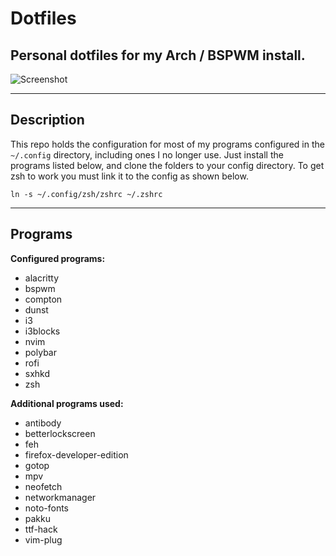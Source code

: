# **Dotfiles**
## Personal dotfiles for my Arch / BSPWM install.
![Screenshot](screenshot.png)

---
## **Description**

This repo holds the configuration for most of my programs configured in the `~/.config` directory, including ones I no longer use. Just install the programs listed below, and clone the folders to your config directory. To get zsh to work you must link it to the config as shown below.

`ln -s ~/.config/zsh/zshrc ~/.zshrc`

---
## **Programs**

**Configured programs:**
- alacritty
- bspwm
- compton
- dunst
- i3
- i3blocks
- nvim
- polybar
- rofi
- sxhkd
- zsh

 
**Additional programs used:**
- antibody
- betterlockscreen
- feh
- firefox-developer-edition
- gotop
- mpv
- neofetch
- networkmanager
- noto-fonts
- pakku
- ttf-hack
- vim-plug
